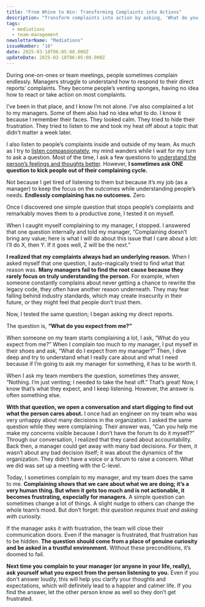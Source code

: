 ```yaml
---
title: "From Whine to Win: Transforming Complaints into Actions"
description: "Transform complaints into action by asking, 'What do you expect from me?' Foster trust and focus on outcomes in your team."
tags:
  - mediations
  - team-management
newsletterName: "Mediations"
issueNumber: "16"
date: 2025-03-18T06:05:00.000Z
updateDate: 2025-03-18T06:05:00.000Z
---
```



During one-on-ones or team meetings, people sometimes complain endlessly. Managers struggle to understand how to respond to their direct reports’ complaints. They become people’s venting sponges, having no idea how to react or take action on most complaints.

I’ve been in that place, and I know I’m not alone. I’ve also complained a lot to my managers. Some of them also had no idea what to do. I know it because I remember their faces. They looked calm. They tried to hide their frustration. They tried to listen to me and took my heat off about a topic that didn’t matter a week later.

I also listen to people’s complaints inside and outside of my team. As much as I try to [listen compassionately](/the-must-have-skill-for-every-leader-listening-with-empathy/), my mind wanders while I wait for my turn to ask a question. Most of the time, I ask a few questions to [understand the person’s feelings and thoughts better](/bridging-the-gap-understanding-the-illusion-of-transparency-in-communication/). However, **I sometimes ask ONE question to kick people out of their complaining cycle.**

Not because I get tired of listening to them but because it’s my job (as a manager) to keep the focus on the outcomes while understanding people’s needs. **Endlessly complaining has no outcomes.** Zero.

Once I discovered one simple question that stops people’s complaints and remarkably moves them to a productive zone, I tested it on myself.

When I caught myself complaining to my manager, I stopped. I answered that one question internally and told my manager, “Complaining doesn’t bring any value; here is what I will do about this issue that I care about a lot: I’ll do X, then Y. If it goes well, Z will be the next.”

**I realized that my complaints always had an underlying reason.** When I asked myself that one question, I auto-magically tried to find what that reason was. **Many managers fail to find the root cause because they rarely focus on truly understanding the person.** For example, when someone constantly complains about never getting a chance to rewrite the legacy code, they often have another reason underneath. They may fear falling behind industry standards, which may create insecurity in their future, or they might feel that people don’t trust them.

Now, I tested the same question; I began asking my direct reports.

The question is, **“What do you expect from me?”**

When someone on my team starts complaining a lot, I ask, “What do you expect from me?” When I complain too much to my manager, I put myself in their shoes and ask, “What do I expect from my manager?” Then, I dive deep and try to understand what I really care about and what I need because if I’m going to ask my manager for something, it has to be worth it.

When I ask my team members the question, sometimes they answer, “Nothing. I’m just venting; I needed to take the heat off.” That’s great! Now, I know that’s what they expect, and I keep listening. However, the answer is often something else.

**With that question, we open a conversation and start digging to find out what the person cares about.** I once had an engineer on my team who was very unhappy about many decisions in the organization. I asked the same question while they were complaining. Their answer was, “Can you help me make my concerns visible because I don’t have the forum to do it myself?” Through our conversation, I realized that they cared about accountability. Back then, a manager could get away with many bad decisions. For them, it wasn’t about any bad decision itself; it was about the dynamics of the organization. They didn’t have a voice or a forum to raise a concern. What we did was set up a meeting with the C-level.

Today, I sometimes complain to my manager, and my team does the same to me. **Complaining shows that we care about what we are doing; it’s a very human thing. But when it gets too much and is not actionable, it becomes frustrating, especially for managers.** A simple question can sometimes change a lot of things. A slight nudge to others can change the whole team’s mood. But don’t forget: *this question requires trust and asking with curiosity.*

If the manager asks it with frustration, the team will close their communication doors. Even if the manager is frustrated, that frustration has to be hidden. **The question should come from a place of genuine curiosity and be asked in a trustful environment.** Without these preconditions, it’s doomed to fail.

**Next time you complain to your manager (or anyone in your life, really), ask yourself what you expect from the person listening to you.** Even if you don't answer loudly, this will help you clarify your thoughts and expectations, which will definitely lead to a happier and calmer life. If you find the answer, let the other person know as well so they don’t get frustrated.
